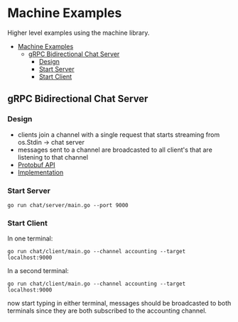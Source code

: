 # Machine Examples

Higher level examples using the machine library.

- [Machine Examples](#machine-examples)
  * [gRPC Bidirectional Chat Server](#grpc-bidirectional-chat-server)
    + [Design](#design)
    + [Start Server](#start-server)
    + [Start Client](#start-client)

## gRPC Bidirectional Chat Server

### Design

- clients join a channel with a single request that starts streaming from os.Stdin -> chat server
- messages sent to a channel are broadcasted to all client's that are listening to that channel
- [Protobuf API](chat/chat.proto)
- [Implementation](chat/chat.go)

### Start Server

    go run chat/server/main.go --port 9000


### Start Client
In one terminal:

    go run chat/client/main.go --channel accounting --target localhost:9000
    
In a second terminal:

    go run chat/client/main.go --channel accounting --target localhost:9000

now start typing in either terminal, messages should be broadcasted to both terminals since they are both 
subscribed to the accounting channel.
    